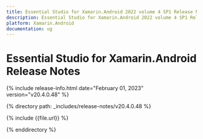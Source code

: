 ```yaml
---
title: Essential Studio for Xamarin.Android 2022 volume 4 SP1 Release Notes  
description: Essential Studio for Xamarin.Android 2022 volume 4 SP1 Release Notes  
platform: Xamarin.Android
documentation: ug
---
```


# Essential Studio for Xamarin.Android  Release Notes  

{% include release-info.html date="February 01, 2023"  version="v20.4.0.48" %} 

{% directory path: _includes/release-notes/v20.4.0.48 %}

{% include {{file.url}} %}

{% enddirectory %}

